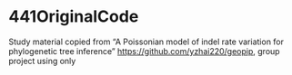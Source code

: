 # 441OriginalCode
Study material copied from “A Poissonian model of indel rate variation for phylogenetic tree inference” https://github.com/yzhai220/geopip, group project using only
